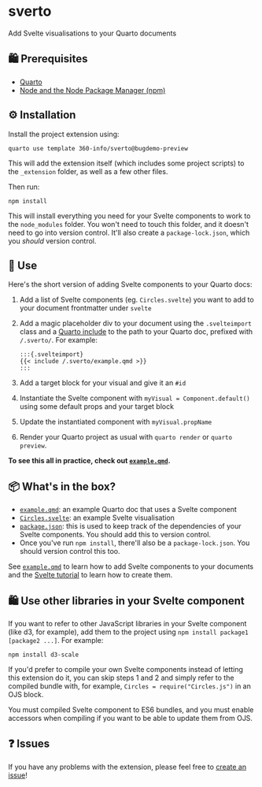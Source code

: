 # sverto
Add Svelte visualisations to your Quarto documents

## 🛍 Prerequisites

- [Quarto](https://quarto.org)
- [Node and the Node Package Manager (npm)](https://nodejs.org)

## ⚙️ Installation

Install the project extension using:

```
quarto use template 360-info/sverto@bugdemo-preview
```

This will add the extension itself (which includes some project scripts) to the `_extension` folder, as well as a few other files.

Then run:

```
npm install
```

This will install everything you need for your Svelte components to work to the `node_modules` folder. You won't need to touch this folder, and it doesn't need to go into version control. It'll also create a `package-lock.json`, which you _should_ version control.

## 🎉 Use

Here's the short version of adding Svelte components to your Quarto docs:

1. Add a list of Svelte components (eg. `Circles.svelte`) you want to add to your document frontmatter under `svelte`
2. Add a magic placeholder div to your document using the `.svelteimport` class and a [Quarto include](https://quarto.org/docs/authoring/includes.html) to the path to your Quarto doc, prefixed with `/.sverto/`. For example:

    ````
    :::{.svelteimport}
    {{< include /.sverto/example.qmd >}}
    :::
    ````

3. Add a target block for your visual and give it an `#id`
4. Instantiate the Svelte component with `myVisual = Component.default()` using some default props and your target block
5. Update the instantiated component with `myVisual.propName`
6. Render your Quarto project as usual with `quarto render` or `quarto preview`.

**To see this all in practice, check out [`example.qmd`](./example.qmd).**

## 📦 What's in the box?

* [`example.qmd`](./example.qmd): an example Quarto doc that uses a Svelte component
* [`Circles.svelte`](./Circles.svelte): an example Svelte visualisation
* [`package.json`](./package.json): this is used to keep track of the dependencies of your Svelte components. You should add this to version control.
* Once you've run `npm install`, there'll also be a `package-lock.json`. You should version control this too.

See [`example.qmd`](./example.qmd) to learn how to add Svelte components to your documents and the [Svelte tutorial](https://svelte.dev/tutorial/basics) to learn how to create them.

## 🛍 Use other libraries in your Svelte component

If you want to refer to other JavaScript libraries in your Svelte component (like d3, for example), add them to the project using `npm install package1 [package2 ...]`. For example:

```
npm install d3-scale
```

If you'd prefer to compile your own Svelte components instead of letting this extension do it, you can skip steps 1 and 2 and simply refer to the compiled bundle with, for example, `Circles = require("Circles.js")` in an OJS block.

You must compiled Svelte component to ES6 bundles, and you must enable accessors when compiling if you want to be able to update them from OJS.

## ❓ Issues

If you have any problems with the extension, please feel free to [create an issue](https://github.com/360-info/sverto)!
